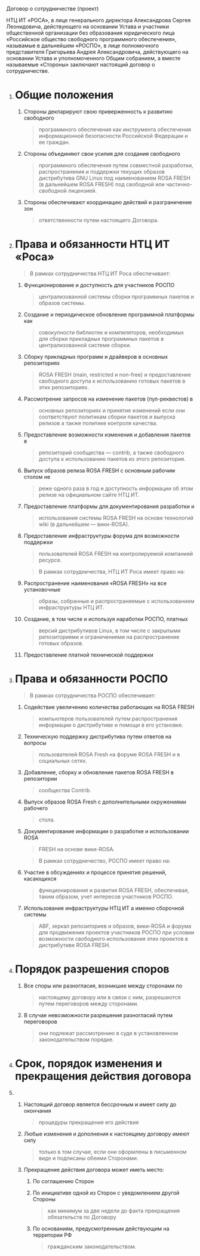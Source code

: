Договор о сотрудничестве (проект)

НТЦ ИТ «РОСА», в лице генерального директора Александрова Сергея
Леонидовича, действующего на основании Устава и участники общественной
организации без образования юридического лица «Российское общество
свободного программного обеспечения», называмые в дальнейшем «РОСПО», в
лице полномочного представителя Григорьева Андрея Александровича,
действующего на основании Устава и уполномоченного Общим собранием, а
вместе называемые «Стороны» заключают настоящий договор о
сотрудничестве.

1.  Общие положения
    ===============

    1.  Стороны декларируют свою приверженность к развитию свободного
        > программного обеспечения как инструмента обеспечения
        > информационной безопасности Российской Федерации и ее граждан.

    2.  Стороны объединяют свои усилия для создания свободного
        > программного обеспечения путем совместной разработки,
        > распространения и поддержки текущих образов дистрибутива GNU
        > Linux под наименованием ROSA FRESH (в дальнейшем ROSA FRESH)
        > под свободной или частично-свободной лицензией.

    3.  Стороны обеспечивают координацию действий и разграничение зон
        > ответственности путем настоящего Договора.

2.  Права и обязанности НТЦ ИТ «Роса»
    =================================

    > В рамках сотрудничества НТЦ ИТ Роса обеспечивает:

    1.  Функционирование и доступность для участников РОСПО
        > централизованной системы сборки программных пакетов и образов
        > системы.

    2.  Создание и периодическое обновление программной платформы как
        > совокупности библиотек и компиляторов, необходимых для сборки
        > прикладных программных пакетов в централизованной системе
        > сборки.

    3.  Сборку прикладных программ и драйверов в основных репозиториях
        > ROSA FRESH (main, restricted и non-free) и предоставление
        > свободного доступа к использованию готовых пакетов в этих
        > репозиториях.

    4.  Рассмотрение запросов на изменение пакетов (пул-реквестов) в
        > основных репозиториях и принятие изменений если они
        > соответствуют политикам сборки пакетов и выпуска релизов а
        > также политике контроля качества.

    5.  Предоставление возможности изменения и добавления пакетов в
        > репозиторий сообщества — contrib, а также свободного доступа к
        > использованию пакетов из этого репозитория.

    6.  Выпуск образов релиза ROSA FRESH с основным рабочим столом не
        > реже одного раза в год и доступность информации об этом релизе
        > на официальном сайте НТЦ ИТ.

    7.  Предоставление платформы для документирования разработки и
        > использования системы ROSA FRESH на основе технологий wiki (в
        > дальнейшем — вики-ROSA).

    8.  Предоставление инфраструктуры форума для возможности поддержки
        > пользователей ROSA FRESH на контролируемой компанией ресурсе.

        > В рамках сотрудничества, НТЦ ИТ Роса имеет право на:

    9.  Распространение наименования «ROSA FRESH» на все установочные
        > образы, собранные и распространяемые с использованием
        > инфраструктуры НТЦ ИТ.

    10. Создание, в том числе и используя наработки РОСПО, платных
        > версий дистрибутивов Linux, в том числе с закрытыми
        > репозиториями и ограничениями на распространение готовых
        > образов.

    11. Предоставление платной технической поддержки

3.  Права и обязанности РОСПО
    =========================

    > В рамках сотрудничества РОСПО обеспечивает:

    1.  Содействие увеличению количества работающих на ROSA FRESH
        > компьютеров пользователей путем распространения информации о
        > дистрибутиве и помощи в его установке.

    2.  Техническую поддержку дистрибутива путем ответов на вопросы
        > пользователей ROSA Fresh на форуме ROSA FRESH и в социальных
        > сетях.

    3.  Добавление, сборку и обновление пакетов ROSA FRESH в репозитории
        > сообщества Contrib.

    4.  Выпуск образов ROSA Fresh c дополнительными окружениями рабочего
        > стола.

    5.  Документирование информации о разработке и использовании ROSA
        > FRESH на основе вики-ROSA.

        > В рамках сотрудничество, РОСПО имеет право на:

    6.  Участие в обсуждениях и процессе принятия решений, касающихся
        > функционирования и развития ROSA FRESH, обеспечивая, таким
        > образом, учет интересов участников РОСПО.

    7.  Использование инфраструктуры НТЦ ИТ а именно сборочной системы
        > ABF, зеркал репозиториев и образов, вики-ROSA и форума для
        > продвижения проектов участников РОСПО при условии возможности
        > свободного использования этих проектов в дистрибутиве ROSA
        > FRESH.

4.  Порядок разрешения споров
    =========================

    1.  Все споры или разногласия, возникшие между сторонами по
        > настоящему договору или в связи с ним, разрешаются путем
        > переговоров между сторонами.

    2.  В случае невозможности разрешения разногласий путем переговоров
        > они подлежат рассмотрению в суде в установленном
        > законодательством порядке.

<!-- -->

4.  Срок, порядок изменения и прекращения действия договора
    =======================================================

<!-- -->

5.  1.  Настоящий договор является бессрочным и имеет силу до окончания
        > процедуры прекращения его действия

    2.  Любые изменения и дополнения к настоящему договору имеют силу
        > только в том случае, если они оформлены в письменном виде и
        > подписаны обеими Сторонами.

    3.  Прекращение действия договора может иметь место:

        1.  По соглашению Сторон

        2.  По инициативе одной из Сторон с уведомлением другой Стороны
            > как минимум за две недели до факта прекращения
            > обязательств по Договору

        3.  По основаниям, предусмотренным действующим на территории РФ
            > гражданским законодательством.


